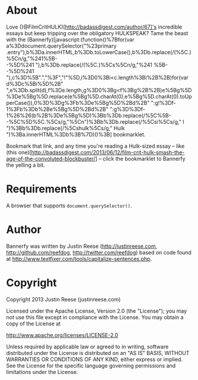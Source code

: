 About
=====

Love ()@FilmCritHULK)[http://badassdigest.com/author/67]'s incredible essays but keep tripping over the obligatory HULKSPEAK? Tame the beast with the (Bannerfy)[javascript:(function()%7Bfor(var a%3Ddocument.querySelector("%23primary .entry"),b%3Da.innerHTML,b%3Db.toLowerCase(),b%3Db.replace(/(%5C.)%5Cn/g,"%241%5B-<br>-%5D%241 "),b%3Db.replace(/(%5C.)%5Cs%5Cn/g,"%241 %5B-<br>-%5D%241 "),c%3D%5B".","%3F","!"%5D,i%3D0%3Bi<c.length%3Bi%2B%2B)for(var d%3Dc%5Bi%5D%2B" ",e%3Db.split(d),f%3De.length,g%3D0%3Bg<f%3Bg%2B%2B)e%5Bg%5D%3De%5Bg%5D.replace(e%5Bg%5D.charAt(0),e%5Bg%5D.charAt(0).toUpperCase()),0%3D%3Dg%3Fb%3De%5Bg%5D%2Bd%2B" ":g!%3Df-1%3Fb%3Db%2Be%5Bg%5D%2Bd%2B" ":g%3D%3Df-1%26%26(b%2B%3De%5Bg%5D)%3Bb%3Db.replace(/%5C%5B-<br>-%5C%5D%5C.%5Cs/g,"%5Cn")%3Bb%3Db.replace(/%5Csi%5Cs/g," I ")%3Bb%3Db.replace(/%5Cshulk%5Cs/g," Hulk ")%3Ba.innerHTML%3Db%3B%7D)()%3B] bookmarklet.

Bookmark that link, and any time you're reading a Hulk-sized essay – like (this one)[http://badassdigest.com/2013/06/12/film-crit-hulk-smash-the-age-of-the-convoluted-blockbuster/] – click the bookmarklet to Bannerfy the yelling a bit.

Requirements
============

A browser that supports `document.querySelector()`.

Author
======

Bannerfy was written by Justin Reese (http://justinreese.com, http://github.com/reefdog, http://twitter.com/reefdog) based on code found at http://www.textfixer.com/tools/capitalize-sentences.php.

Copyright
=========

Copyright 2013 Justin Reese (justinreese.com)

Licensed under the Apache License, Version 2.0 (the "License"); you may not use this file except in compliance with the License. You may obtain a copy of the License at

http://www.apache.org/licenses/LICENSE-2.0

Unless required by applicable law or agreed to in writing, software distributed under the License is distributed on an "AS IS" BASIS, WITHOUT WARRANTIES OR CONDITIONS OF ANY KIND, either express or implied. See the License for the specific language governing permissions and limitations under the License.
